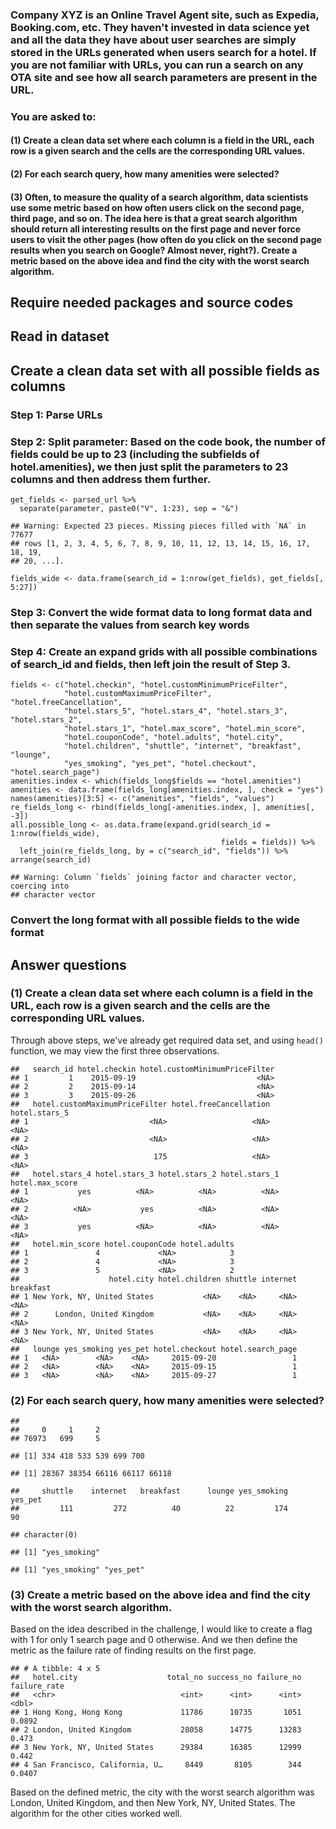 ### Company XYZ is an Online Travel Agent site, such as Expedia, Booking.com, etc. They haven't invested in data science yet and all the data they have about user searches are simply stored in the URLs generated when users search for a hotel. If you are not familiar with URLs, you can run a search on any OTA site and see how all search parameters are present in the URL.

### You are asked to:

#### (1) Create a clean data set where each column is a field in the URL, each row is a given search and the cells are the corresponding URL values.

#### (2) For each search query, how many amenities were selected?

#### (3) Often, to measure the quality of a search algorithm, data scientists use some metric based on how often users click on the second page, third page, and so on. The idea here is that a great search algorithm should return all interesting results on the first page and never force users to visit the other pages (how often do you click on the second page results when you search on Google? Almost never, right?). Create a metric based on the above idea and find the city with the worst search algorithm.

Require needed packages and source codes
----------------------------------------

Read in dataset
---------------

Create a clean data set with all possible fields as columns
-----------------------------------------------------------

### Step 1: Parse URLs

### Step 2: Split parameter: Based on the code book, the number of fields could be up to 23 (including the subfields of hotel.amenities), we then just split the parameters to 23 columns and then address them further.

    get_fields <- parsed_url %>% 
      separate(parameter, paste0("V", 1:23), sep = "&")

    ## Warning: Expected 23 pieces. Missing pieces filled with `NA` in 77677
    ## rows [1, 2, 3, 4, 5, 6, 7, 8, 9, 10, 11, 12, 13, 14, 15, 16, 17, 18, 19,
    ## 20, ...].

    fields_wide <- data.frame(search_id = 1:nrow(get_fields), get_fields[, 5:27])

### Step 3: Convert the wide format data to long format data and then separate the values from search key words

### Step 4: Create an expand grids with all possible combinations of search\_id and fields, then left join the result of Step 3.

    fields <- c("hotel.checkin", "hotel.customMinimumPriceFilter", 
                "hotel.customMaximumPriceFilter", "hotel.freeCancellation",
                "hotel.stars_5", "hotel.stars_4", "hotel.stars_3", "hotel.stars_2",
                "hotel.stars_1", "hotel.max_score", "hotel.min_score", 
                "hotel.couponCode", "hotel.adults", "hotel.city",
                "hotel.children", "shuttle", "internet", "breakfast", "lounge",
                "yes_smoking", "yes_pet", "hotel.checkout", "hotel.search_page")
    amenities.index <- which(fields_long$fields == "hotel.amenities")
    amenities <- data.frame(fields_long[amenities.index, ], check = "yes")
    names(amenities)[3:5] <- c("amenities", "fields", "values")
    re_fields_long <- rbind(fields_long[-amenities.index, ], amenities[, -3])
    all.possible_long <- as.data.frame(expand.grid(search_id = 1:nrow(fields_wide),
                                                   fields = fields)) %>% 
      left_join(re_fields_long, by = c("search_id", "fields")) %>% arrange(search_id)

    ## Warning: Column `fields` joining factor and character vector, coercing into
    ## character vector

### Convert the long format with all possible fields to the wide format

Answer questions
----------------

### (1) Create a clean data set where each column is a field in the URL, each row is a given search and the cells are the corresponding URL values.

Through above steps, we've already get required data set, and using
`head()` function, we may view the first three observations.

    ##   search_id hotel.checkin hotel.customMinimumPriceFilter
    ## 1         1    2015-09-19                           <NA>
    ## 2         2    2015-09-14                           <NA>
    ## 3         3    2015-09-26                           <NA>
    ##   hotel.customMaximumPriceFilter hotel.freeCancellation hotel.stars_5
    ## 1                           <NA>                   <NA>          <NA>
    ## 2                           <NA>                   <NA>          <NA>
    ## 3                            175                   <NA>          <NA>
    ##   hotel.stars_4 hotel.stars_3 hotel.stars_2 hotel.stars_1 hotel.max_score
    ## 1           yes          <NA>          <NA>          <NA>            <NA>
    ## 2          <NA>           yes          <NA>          <NA>            <NA>
    ## 3           yes          <NA>          <NA>          <NA>            <NA>
    ##   hotel.min_score hotel.couponCode hotel.adults
    ## 1               4             <NA>            3
    ## 2               4             <NA>            3
    ## 3               5             <NA>            2
    ##                    hotel.city hotel.children shuttle internet breakfast
    ## 1 New York, NY, United States           <NA>    <NA>     <NA>      <NA>
    ## 2      London, United Kingdom           <NA>    <NA>     <NA>      <NA>
    ## 3 New York, NY, United States           <NA>    <NA>     <NA>      <NA>
    ##   lounge yes_smoking yes_pet hotel.checkout hotel.search_page
    ## 1   <NA>        <NA>    <NA>     2015-09-20                 1
    ## 2   <NA>        <NA>    <NA>     2015-09-15                 1
    ## 3   <NA>        <NA>    <NA>     2015-09-27                 1

### (2) For each search query, how many amenities were selected?

    ## 
    ##     0     1     2 
    ## 76973   699     5

    ## [1] 334 418 533 539 699 700

    ## [1] 28367 38354 66116 66117 66118

    ##     shuttle    internet   breakfast      lounge yes_smoking     yes_pet 
    ##         111         272          40          22         174          90

    ## character(0)

    ## [1] "yes_smoking"

    ## [1] "yes_smoking" "yes_pet"

### (3) Create a metric based on the above idea and find the city with the worst search algorithm.

Based on the idea described in the challenge, I would like to create a
flag with 1 for only 1 search page and 0 otherwise. And we then define
the metric as the failure rate of finding results on the first page.

    ## # A tibble: 4 x 5
    ##   hotel.city                    total_no success_no failure_no failure_rate
    ##   <chr>                            <int>      <int>      <int>        <dbl>
    ## 1 Hong Kong, Hong Kong             11786      10735       1051       0.0892
    ## 2 London, United Kingdom           28058      14775      13283       0.473 
    ## 3 New York, NY, United States      29384      16385      12999       0.442 
    ## 4 San Francisco, California, U…     8449       8105        344       0.0407

Based on the defined metric, the city with the worst search algorithm
was London, United Kingdom, and then New York, NY, United States. The
algorithm for the other cities worked well.
